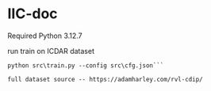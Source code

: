 # IIC-doc

Required Python 3.12.7

run train on ICDAR dataset

```
python src\train.py --config src\cfg.json```

full dataset source -- https://adamharley.com/rvl-cdip/
